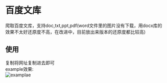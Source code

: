 # 百度文库
爬取百度文库，支持doc,txt,ppt,pdf(word文件里的图片没有下载，用docx库的效果不太好还原度不高，在改进中，目前放出来版本的还原度都比较高)
## 使用
复制将网址复制进去即可<br>
example效果:<br>
![examplae](https://github.com/jk50505k/wenku_spider/blob/master/屏幕录制.gif)

